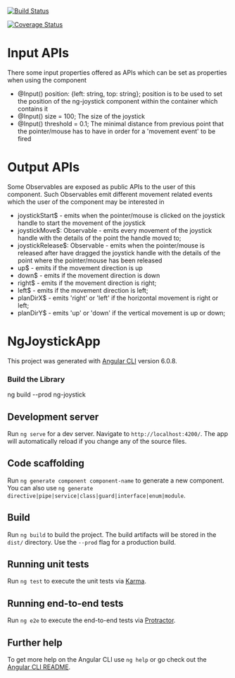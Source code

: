 [![Build Status](https://travis-ci.org/EnricoPicci/ng-joystick.svg?branch=master)](https://travis-ci.org/EnricoPicci/ng-joystick)


[![Coverage Status](https://coveralls.io/repos/github/EnricoPicci/ng-joystick/badge.svg?branch=master)](https://coveralls.io/github/EnricoPicci/ng-joystick?branch=master)


# Input APIs
There some input properties offered as APIs which can be set as properties when using the component
* @Input() position: {left: string, top: string};
position is to be used to set the position of the ng-joystick component within the container which contains it
* @Input() size = 100;
The size of the joystick
* @Input() threshold = 0.1;
The minimal distance from previous point that the pointer/mouse has to have in order for a 'movement event' to be fired


# Output APIs
Some Observables are exposed as public APIs to the user of this component.
Such Observables emit different movement related events which the user of the component may be interested in
* joystickStart$ - emits when the pointer/mouse is clicked on the joystick handle to start the movement of the joystick
* joystickMove$: Observable<JoystickEvent> - emits every movement of the joystick handle with the details of the point the handle moved to;
* joystickRelease$: Observable<JoystickEvent> - emits when the pointer/mouse is released after have dragged the joystick handle with the details of the point where the pointer/mouse has been released
* up$ - emits if the movement direction is up
* down$ - emits if the movement direction is down
* right$ - emits if the movement direction is right;
* left$ - emits if the movement direction is left;
* planDirX$ - emits 'right' or 'left' if the horizontal movement is right or left;
* planDirY$ - emits 'up' or 'down' if the vertical movement is up or down;


# NgJoystickApp

This project was generated with [Angular CLI](https://github.com/angular/angular-cli) version 6.0.8.


### Build the Library
ng build --prod ng-joystick

## Development server

Run `ng serve` for a dev server. Navigate to `http://localhost:4200/`. The app will automatically reload if you change any of the source files.

## Code scaffolding

Run `ng generate component component-name` to generate a new component. You can also use `ng generate directive|pipe|service|class|guard|interface|enum|module`.

## Build

Run `ng build` to build the project. The build artifacts will be stored in the `dist/` directory. Use the `--prod` flag for a production build.

## Running unit tests

Run `ng test` to execute the unit tests via [Karma](https://karma-runner.github.io).

## Running end-to-end tests

Run `ng e2e` to execute the end-to-end tests via [Protractor](http://www.protractortest.org/).

## Further help

To get more help on the Angular CLI use `ng help` or go check out the [Angular CLI README](https://github.com/angular/angular-cli/blob/master/README.md).


